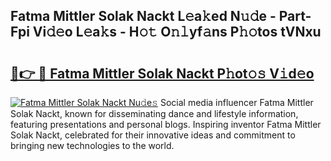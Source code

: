 ## Fatma Mittler Solak Nackt L𝚎a𝚔ed N𝚞𝚍e - Part-Fpi Vi𝚍𝚎o L𝚎a𝚔s - H𝚘𝚝 O𝚗𝚕yf𝚊ns P𝚑𝚘tos tVNxu

# <h2><a href="http://kfcbccs.oniu.top/?m=Fatma+Mittler+Solak+Nackt">🔗👉 🔴 Fatma Mittler Solak Nackt P𝚑ot𝚘𝚜 V𝚒d𝚎o</a></h2>

[![Fatma Mittler Solak Nackt Nu𝚍e𝚜](https://i.imgur.com/0qMVB7G.gif)](http://kfcbccs.oniu.top/?m=Fatma+Mittler+Solak+Nackt)
Social media influencer Fatma Mittler Solak Nackt, known for disseminating dance and lifestyle information, featuring presentations and personal blogs. Inspiring inventor Fatma Mittler Solak Nackt, celebrated for their innovative ideas and commitment to bringing new technologies to the world.  
